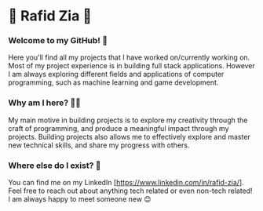 # 👾 Rafid Zia 👾

### Welcome to my GitHub! 👋

Here you'll find all my projects that I have worked on/currently working on. Most of my project experience is in building full stack applications. However I am always exploring different fields and applications of computer programming, such as machine learning and game development. 

### Why am I here? 🤷‍♂️

My main motive in building projects is to explore my creativity through the craft of programming, and produce a meaningful impact through my projects. Building projects also allows me to effectively explore and master new technical skills, and share my progress with others.

### Where else do I exist? 🦧

You can find me on my LinkedIn [https://www.linkedin.com/in/rafid-zia/]. Feel free to reach out about anything tech related or even non-tech related! I am always happy to meet someone new 😊

